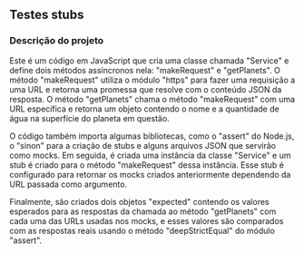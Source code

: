## Testes stubs

### Descrição do projeto

Este é um código em JavaScript que cria uma classe chamada "Service" e define dois métodos assíncronos nela: "makeRequest" e "getPlanets". O método "makeRequest" utiliza o módulo "https" para fazer uma requisição a uma URL e retorna uma promessa que resolve com o conteúdo JSON da resposta. O método "getPlanets" chama o método "makeRequest" com uma URL específica e retorna um objeto contendo o nome e a quantidade de água na superfície do planeta em questão.

O código também importa algumas bibliotecas, como o "assert" do Node.js, o "sinon" para a criação de stubs e alguns arquivos JSON que servirão como mocks. Em seguida, é criada uma instância da classe "Service" e um stub é criado para o método "makeRequest" dessa instância. Esse stub é configurado para retornar os mocks criados anteriormente dependendo da URL passada como argumento.

Finalmente, são criados dois objetos "expected" contendo os valores esperados para as respostas da chamada ao método "getPlanets" com cada uma das URLs usadas nos mocks, e esses valores são comparados com as respostas reais usando o método "deepStrictEqual" do módulo "assert".
